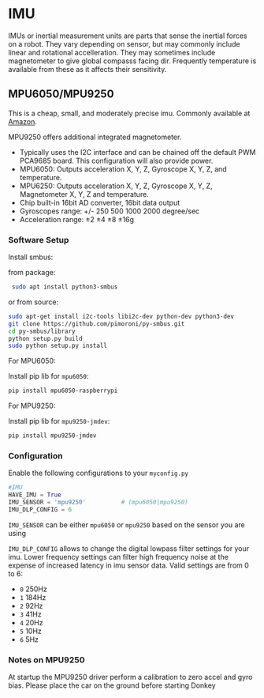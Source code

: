 # IMU

IMUs or inertial measurement units are parts that sense the inertial forces on a robot. They vary depending on sensor, but may commonly include linear and rotational accelleration. They may sometimes include magnetometer to give global compasss facing dir. Frequently temperature is available from these as it affects their sensitivity.

## MPU6050/MPU9250

This is a cheap, small, and moderately precise imu. Commonly available at [Amazon](https://www.amazon.com/s/ref=nb_sb_noss_2?url=search-alias%3Dindustrial&field-keywords=MPU6050).

MPU9250 offers additional integrated magnetometer.

* Typically uses the I2C interface and can be chained off the default PWM PCA9685 board. This configuration will also provide power.
* MPU6050: Outputs acceleration X, Y, Z, Gyroscope X, Y, Z, and temperature.
* MPU6250: Outputs acceleration X, Y, Z, Gyroscope X, Y, Z, Magnetometer X, Y, Z and temperature.
* Chip built-in 16bit AD converter, 16bit data output
* Gyroscopes range: +/- 250 500 1000 2000 degree/sec
* Acceleration range: ±2 ±4 ±8 ±16g

### Software Setup

Install smbus:

from package:

``` bash
 sudo apt install python3-smbus
```

or from source:

```bash
sudo apt-get install i2c-tools libi2c-dev python-dev python3-dev
git clone https://github.com/pimoroni/py-smbus.git
cd py-smbus/library
python setup.py build
sudo python setup.py install
```
For MPU6050: 

Install pip lib for `mpu6050`:

```bash
pip install mpu6050-raspberrypi
```

For MPU9250: 

Install pip lib for `mpu9250-jmdev`:

```bash
pip install mpu9250-jmdev
```

### Configuration
Enable the following configurations to your `myconfig.py`
``` python
#IMU
HAVE_IMU = True
IMU_SENSOR = 'mpu9250'          # (mpu6050|mpu9250)
IMU_DLP_CONFIG = 6
```
`IMU_SENSOR` can be either `mpu6050` or `mpu9250` based on the sensor you are using

`IMU_DLP_CONFIG` allows to change the digital lowpass filter settings for your imu. Lower frequency settings can filter high frequency noise at the expense of increased latency in imu sensor data.
Valid settings are from 0 to 6:

- `0` 250Hz
- `1` 184Hz
- `2` 92Hz
- `3` 41Hz
- `4` 20Hz 
- `5` 10Hz
- `6` 5Hz

### Notes on MPU9250
At startup the MPU9250 driver perform a calibration to zero accel and gyro bias. 
Please place the car on the ground before starting Donkey 
